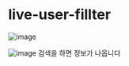 # live-user-fillter

![image](https://github.com/jung-chaewon/live-user-fillter/assets/131144717/cfe93193-f7f7-496d-b201-dff6f44db53a)

![image](https://github.com/jung-chaewon/live-user-fillter/assets/131144717/6686b2e5-d7b4-4e04-bf00-3e47df2417e5)
검색을 하면 정보가 나옵니다
